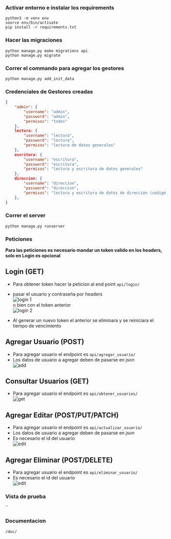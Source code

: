 ### Activar entorno e instalar los requirements  
```shell
python3 -m venv env
source env/bin/activate
pip install -r requirements.txt
```

### Hacer las migraciones  
```shell
python manage.py make migrations api
python manage.py migrate
```

### Correr el commando para agregar los gestores  
```shell
python manage.py add_init_data
```

### Credenciales de Gestores creadas  
```json
{
    "admin": {
        "username": "admin",
        "password": "admin",
        "permisos": "todos"
    },
    lectura: {
        "username": "lectura",
        "password": "lectura",
        "permisos": "lectura de datos generales"
    },
    escritura: {
        "username": "escritura",
        "password": "escritura",
        "permisos": "lectura y escritura de datos generales"
    },
    direccion: {
        "username": "direccion",
        "password": "direccion",
        "permisos": "lectura y escritura de datos de direccion (codigo postal, telefono)"
    },
}
```

### Correr el server  
```shell
python manage.py runserver
```


### Peticiones
**Para las peticiones es necesario mandar un token valido en los headers, solo en Login es opcional**  
## Login (GET)
* Para obtener token hacer la peticion al end point `api/login/`  
* pasar el usuario y contraseña por headers  
![login 1](http://ojitos369.com/media/python-baz/login-user-pass.png)  
o bien con el token anterior  
![login 2](http://ojitos369.com/media/python-baz/login-token.png)  

* Al generar un nuevo token el anterior se eliminara y se reiniciara el tiempo de vencimiento  
  
  
## Agregar Usuario (POST)  
* Para agregar usuario el endpoint es `api/agregar_usuario/`  
* Los datos de usuario a agregar deben de pasarse en json  
![add](http://ojitos369.com/media/python-baz/add-data.png)  
  
  
## Consultar Usuarios (GET)  
* Para agregar usuario el endpoint es `api/obtener_usuarios/`  
![get](http://ojitos369.com/media/python-baz/get-data.png)  
  
  
## Agregar Editar (POST/PUT/PATCH)  
* Para agregar usuario el endpoint es `api/actualizar_usuario/`  
* Los datos de usuario a agregar deben de pasarse en json  
* Es necesario el id del usuario  
![edit](http://ojitos369.com/media/python-baz/edit-data.png)  
  

## Agregar Eliminar (POST/DELETE)  
* Para agregar usuario el endpoint es `api/eliminar_usuario/`  
* Es necesario el id del usuario  
![edit](http://ojitos369.com/media/python-baz/delete-data.png)  


### Vista de prueba  
``  

### Documentacion  
`/doc/`  

